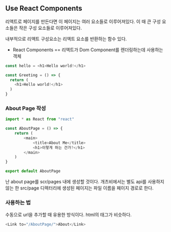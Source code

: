 ## Use React Components

리액트로 페이지를 만든다면 이 페이지는 여러 요소들로 이루어져있다.
이 때 큰 구성 요소들은 작은 구성 요소들로 이루어져있다.

내부적으로 리액트 구성요소는 리액트 요소를 반환하는 함수 있다.

* React Components == 리액트가 Dom Component를 렌더링하는데 사용하는 객체

```js
const hello = <h1>Hello world!</h1>

const Greeting = () => {
  return (
    <h1>Hello world!</h1>
  )
}
```

### About Page 작성
```javascript
import * as React from "react"

const AboutPage = () => {
    return (
        <main>
            <title>About Me</title>
            <h1>이렇게 하는 건가?</h1>
        </main>
    )
}

export default AboutPage
```

난 about page를 scr/pages 내에 생성할 것이다.
개츠비에서는 별도 api를 사용하지 않는 한 src/page 디렉터리에 생성된 페이지는 파일 이름을 페이지 경로로 한다.

### <Link> 사용하는 법

수동으로 url을 추가할 때 유용한 방식이다.
html의 <a> 태그가 비슷하다.
```js
<Link to="/AboutPage/">About</Link>
```